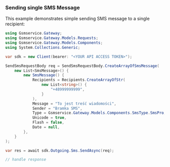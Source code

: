 <!-- Start SDK Example Usage [usage] -->
### Sending single SMS Message

This example demonstrates simple sending SMS message to a single recipient:

```csharp
using Gsmservice.Gateway;
using Gsmservice.Gateway.Models.Requests;
using Gsmservice.Gateway.Models.Components;
using System.Collections.Generic;

var sdk = new Client(bearer: "<YOUR API ACCESS TOKEN>");

SendSmsRequestBody req = SendSmsRequestBody.CreateArrayOfSmsMessage(
    new List<SmsMessage>() {
        new SmsMessage() {
            Recipients = Recipients.CreateArrayOfStr(
                new List<string>() {
                    "+48999999999",
                }
            ),
            Message = "To jest treść wiadomości",
            Sender = "Bramka SMS",
            Type = Gsmservice.Gateway.Models.Components.SmsType.SmsPro,
            Unicode = true,
            Flash = false,
            Date = null,
        },
    }
);

var res = await sdk.Outgoing.Sms.SendAsync(req);

// handle response
```
<!-- End SDK Example Usage [usage] -->